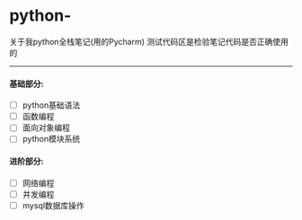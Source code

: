 # python-
关于我python全栈笔记(用的Pycharm)
测试代码区是检验笔记代码是否正确使用的

---
#### 基础部分:
* [ ] python基础语法
* [ ] 函数编程
* [ ] 面向对象编程
* [ ] python模块系统
#### 进阶部分:
* [ ] 网络编程
* [ ] 并发编程
* [ ] mysql数据库操作
